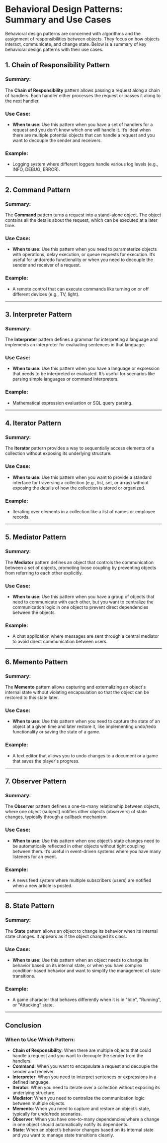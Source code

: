 # Behavioral Design Patterns: Summary and Use Cases

Behavioral design patterns are concerned with algorithms and the assignment of responsibilities between objects. They focus on how objects interact, communicate, and change state. Below is a summary of key behavioral design patterns with their use cases.

## 1. Chain of Responsibility Pattern
### Summary:
The **Chain of Responsibility** pattern allows passing a request along a chain of handlers. Each handler either processes the request or passes it along to the next handler.

### Use Case:
- **When to use**: Use this pattern when you have a set of handlers for a request and you don't know which one will handle it. It’s ideal when there are multiple potential objects that can handle a request and you want to decouple the sender and receivers.
  
### Example:
- Logging system where different loggers handle various log levels (e.g., INFO, DEBUG, ERROR).
  
---

## 2. Command Pattern
### Summary:
The **Command** pattern turns a request into a stand-alone object. The object contains all the details about the request, which can be executed at a later time.

### Use Case:
- **When to use**: Use this pattern when you need to parameterize objects with operations, delay execution, or queue requests for execution. It’s useful for undo/redo functionality or when you need to decouple the sender and receiver of a request.

### Example:
- A remote control that can execute commands like turning on or off different devices (e.g., TV, light).

---

## 3. Interpreter Pattern
### Summary:
The **Interpreter** pattern defines a grammar for interpreting a language and implements an interpreter for evaluating sentences in that language.

### Use Case:
- **When to use**: Use this pattern when you have a language or expression that needs to be interpreted or evaluated. It’s useful for scenarios like parsing simple languages or command interpreters.

### Example:
- Mathematical expression evaluation or SQL query parsing.

---

## 4. Iterator Pattern
### Summary:
The **Iterator** pattern provides a way to sequentially access elements of a collection without exposing its underlying structure.

### Use Case:
- **When to use**: Use this pattern when you want to provide a standard interface for traversing a collection (e.g., list, set, or array) without exposing the details of how the collection is stored or organized.

### Example:
- Iterating over elements in a collection like a list of names or employee records.

---

## 5. Mediator Pattern
### Summary:
The **Mediator** pattern defines an object that controls the communication between a set of objects, promoting loose coupling by preventing objects from referring to each other explicitly.

### Use Case:
- **When to use**: Use this pattern when you have a group of objects that need to communicate with each other, but you want to centralize the communication logic in one object to prevent direct dependencies between the objects.

### Example:
- A chat application where messages are sent through a central mediator to avoid direct communication between users.

---

## 6. Memento Pattern
### Summary:
The **Memento** pattern allows capturing and externalizing an object's internal state without violating encapsulation so that the object can be restored to this state later.

### Use Case:
- **When to use**: Use this pattern when you need to capture the state of an object at a given time and later restore it, like implementing undo/redo functionality or saving the state of a game.

### Example:
- A text editor that allows you to undo changes to a document or a game that saves the player's progress.

---

## 7. Observer Pattern
### Summary:
The **Observer** pattern defines a one-to-many relationship between objects, where one object (subject) notifies other objects (observers) of state changes, typically through a callback mechanism.

### Use Case:
- **When to use**: Use this pattern when one object’s state changes need to be automatically reflected in other objects without tight coupling between them. It’s useful in event-driven systems where you have many listeners for an event.

### Example:
- A news feed system where multiple subscribers (users) are notified when a new article is posted.

---

## 8. State Pattern
### Summary:
The **State** pattern allows an object to change its behavior when its internal state changes. It appears as if the object changed its class.

### Use Case:
- **When to use**: Use this pattern when an object needs to change its behavior based on its internal state, or when you have complex condition-based behavior and want to simplify the management of state transitions.

### Example:
- A game character that behaves differently when it is in "Idle", "Running", or "Attacking" state.

---

## Conclusion

### When to Use Which Pattern:
- **Chain of Responsibility**: When there are multiple objects that could handle a request and you want to decouple the sender from the handlers.
- **Command**: When you want to encapsulate a request and decouple the sender and receiver.
- **Interpreter**: When you need to interpret sentences or expressions in a defined language.
- **Iterator**: When you need to iterate over a collection without exposing its underlying structure.
- **Mediator**: When you need to centralize the communication logic between multiple objects.
- **Memento**: When you need to capture and restore an object’s state, typically for undo/redo scenarios.
- **Observer**: When you have one-to-many dependencies where a change in one object should automatically notify its dependents.
- **State**: When an object’s behavior changes based on its internal state and you want to manage state transitions cleanly.

